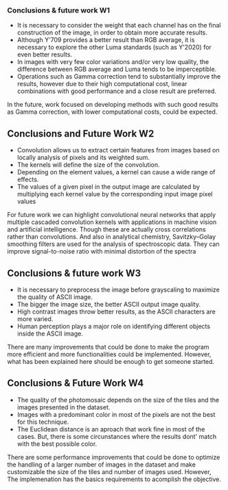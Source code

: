 
### Conclusions & future work W1

- It is necessary to consider the weight that each channel has on the final construction of the image, in order to obtain more accurate results.
- Although Y'709 provides a better result than RGB average, it is necessary to explore the other Luma standards (such as Y'2020) for even better results.
- In images with very few color variations and/or very low quality, the difference between RGB average and Luma tends to be imperceptible.
- Operations such as Gamma correction tend to substantially improve the results, however due to their high computational cost, linear combinations with good performance and a close result are preferred.

In the future, work focused on developing methods with such good results as Gamma correction, with lower computational costs, could be expected.


## Conclusions and Future Work W2
- Convolution allows us to extract certain features from images based on locally analysis of pixels and its weighted sum.
- The kernels will define the size of the convolution.
- Depending on the element values, a kernel can cause a wide range of effects.
- The values of a given pixel in the output image are calculated by multiplying each kernel value by the corresponding input image pixel values

For future work we can highlight convolutional neural networks that apply multiple cascaded convolution kernels with applications in machine vision and artificial intelligence. Though these are actually cross correlations rather than convolutions. And also in analytical chemistry, Savitzky–Golay smoothing filters are used for the analysis of spectroscopic data. They can improve signal-to-noise ratio with minimal distortion of the spectra



## Conclusions & future work W3
 - It is necessary to preprocess the image before grayscaling to maximize the quality of ASCII image.  
 - The bigger the image size, the better ASCII output image quality.  
 - High contrast images throw better results, as the ASCII characters are more varied.  
 - Human perception plays a major role on identifying different objects inside the ASCII image. 

There are many improvements that could be done to make the program more efficient and more functionalities could be implemented. However, what has been explained here should be enough to get someone started.


## Conclusions & Future Work W4
 - The quality of the photomosaic depends on the size of the tiles and the images presented in the dataset.
 - Images with a predominant color in most of the pixels are not the best for this technique.
 - The Euclidean distance is an aproach that work fine in most of the cases. But,  there is some circunstances where the results dont' match with the best possible color.

There are some performance improvements that could be done to optimize the handling of a larger number of images in the dataset and make customizable the size of the tiles and number of images used. However, The implemenation has the basics requirements to acomplish the objective.
